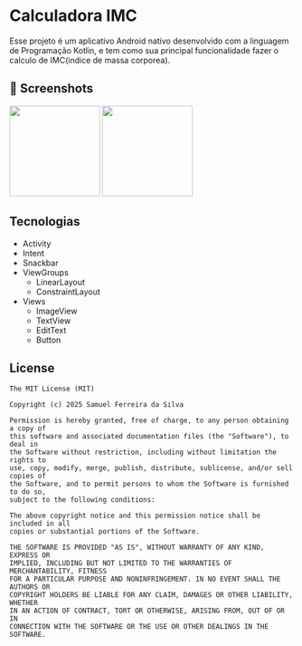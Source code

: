 # Calculadora IMC
Esse projeto é um aplicativo Android nativo desenvolvido com a linguagem de Programação Kotlin, e tem como sua principal funcionalidade fazer o calculo de IMC(indice de massa corporea).

## :camera_flash: Screenshots
<img src ="https://github.com/user-attachments/assets/d602698b-0236-4ca3-8ceb-53ebfdc1254f" width=160/>
<img src ="https://github.com/user-attachments/assets/4ca3a352-1ac0-4233-bfc4-35b182b815ae" width=160/>

## Tecnologias

- Activity
- Intent
- Snackbar
- ViewGroups
  - LinearLayout
  - ConstraintLayout
- Views
  - ImageView
  - TextView
  - EditText
  - Button 


## License
```
The MIT License (MIT)

Copyright (c) 2025 Samuel Ferreira da Silva

Permission is hereby granted, free of charge, to any person obtaining a copy of
this software and associated documentation files (the "Software"), to deal in
the Software without restriction, including without limitation the rights to
use, copy, modify, merge, publish, distribute, sublicense, and/or sell copies of
the Software, and to permit persons to whom the Software is furnished to do so,
subject to the following conditions:

The above copyright notice and this permission notice shall be included in all
copies or substantial portions of the Software.

THE SOFTWARE IS PROVIDED "AS IS", WITHOUT WARRANTY OF ANY KIND, EXPRESS OR
IMPLIED, INCLUDING BUT NOT LIMITED TO THE WARRANTIES OF MERCHANTABILITY, FITNESS
FOR A PARTICULAR PURPOSE AND NONINFRINGEMENT. IN NO EVENT SHALL THE AUTHORS OR
COPYRIGHT HOLDERS BE LIABLE FOR ANY CLAIM, DAMAGES OR OTHER LIABILITY, WHETHER
IN AN ACTION OF CONTRACT, TORT OR OTHERWISE, ARISING FROM, OUT OF OR IN
CONNECTION WITH THE SOFTWARE OR THE USE OR OTHER DEALINGS IN THE SOFTWARE.
```
